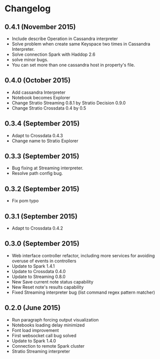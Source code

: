 # Changelog

## 0.4.1 (November 2015) 


* Include describe Operation in Cassandra interpreter
* Solve problem when create same Keyspace two times in Cassandra Interpreter.
* Solve connection Spark with Haddop 2.6
* solve minor bugs. 
* You can set more than one cassandra host in property's file.

## 0.4.0 (October 2015)

* Add cassandra Interpreter
* Notebook becomes Explorer
* Change Stratio Streaming 0.8.1 by Stratio Decision 0.9.0
* Change Stratio Crossdata 0.4 by 0.5

## 0.3.4 (September 2015)

* Adapt to Crossdata 0.4.3
* Change name to Stratio Explorer

## 0.3.3 (September 2015)

* Bug fixing at Streaming interpreter.
* Resolve path config bug.

## 0.3.2 (September 2015)

* Fix pom typo

## 0.3.1 (September 2015)

* Adapt to Crossdata 0.4.2

## 0.3.0 (September 2015)

* Web interface controller refactor, including more services for avoiding overuse of events in controllers
* Update to Spark 1.4.1
* Update to Crossdata 0.4.0
* Update to Streaming 0.8.0
* New Save current note status capability
* New Reset note's results capability
* Fixed Streaming interpreter bug (list command regex pattern matcher)

## 0.2.0 (June 2015)

* Run paragraph forcing output visualization
* Notebooks loading delay minimized
* Font load improvement
* First websocket call bug solved
* Update to Spark 1.4.0
* Connection to remote Spark cluster
* Stratio Streaming interpreter

